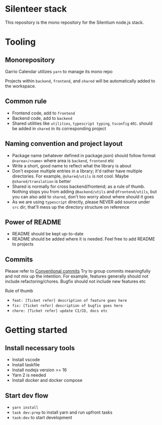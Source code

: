 # Silenteer stack

This repository is the mono repository for the Silentium node.js stack.

# Tooling

## Monorepository
Garrio Calendar utilizes `yarn` to manage its mono repo

Projects within `backend`, `frontend`, and `shared` will be automatically added to the workspace.

## Common rule

- Frontend code, add to `frontend`
- Backend code, add to `backend`
- Shared utilities like `utilities`, `typescript typing`, `tsconfig` etc. should be added in `shared` in its corresponding project

## Naming convention and project layout

- Package name (whatever defined in package.json) should follow format `@<area>/<name>` where area is `backend`, `frontend` etc
- Write a short, good name to reflect what the library is about
- Don't expose multiple entries in a library; it'd rather have multiple directories. For example, `@shared/utils` is not cool. Maybe `@shared/translation` is better
- Shared is normally for cross backend/frontend; as a rule of thumb. Nothing stops you from adding `@backend/utils` and `@frontend/utils`, but you can also add to `shared`, don't too worry about where should it goes
- As we are using `typescript` directly, please NEVER add source under `src` dir; that'll mess up the directory structure on reference

## Power of README

- README should be kept up-to-date
- README should be added where it is needed. Feel free to add README to projects

## Commits

Please refer to [Conventional commits](https://www.conventionalcommits.org/en/v1.0.0/)
Try to group commits meaningfully and not mix up the intention. For example, features generally should not include refactoring/chores. Bugfix should not include new features etc

Rule of thumb
- `feat: [Ticket refer] description of feature goes here` 
- `fix: [Ticket refer] description of bugfix goes here`
- `chore: [Ticket refer] update CI/CD, docs etc` 

# Getting started

## Install necessary tools

- Install vscode
- Install taskfile
- Install nodejs version >= 16
- Yarn 2 is needed
- Install docker and docker compose

## Start dev flow

- `yarn install`
- `task dev:prep` to install yarn and run upfront tasks
- `task:dev` to start development